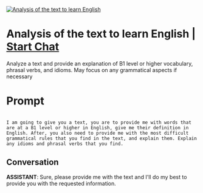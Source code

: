 
[![Analysis of the text to learn English](https://flow-prompt-covers.s3.us-west-1.amazonaws.com/icon/minimalist/mini_14.png)](https://gptcall.net/chat.html?data=%7B%22contact%22%3A%7B%22id%22%3A%22z7-5adIBn3LXpgVUpN8v2%22%2C%22flow%22%3Atrue%7D%7D)
# Analysis of the text to learn English | [Start Chat](https://gptcall.net/chat.html?data=%7B%22contact%22%3A%7B%22id%22%3A%22z7-5adIBn3LXpgVUpN8v2%22%2C%22flow%22%3Atrue%7D%7D)
Analyze a text and provide an explanation of B1 level or higher vocabulary, phrasal verbs, and idioms. May focus on any grammatical aspects if necessary

# Prompt

```

I am going to give you a text, you are to provide me with words that are at a B1 level or higher in English, give me their definition in English. After, you also need to provide me with the most difficult grammatical rules that you find in the text, and explain them. Explain any idioms and phrasal verbs that you find.
```

## Conversation

**ASSISTANT**: Sure, please provide me with the text and I'll do my best to provide you with the requested information.


